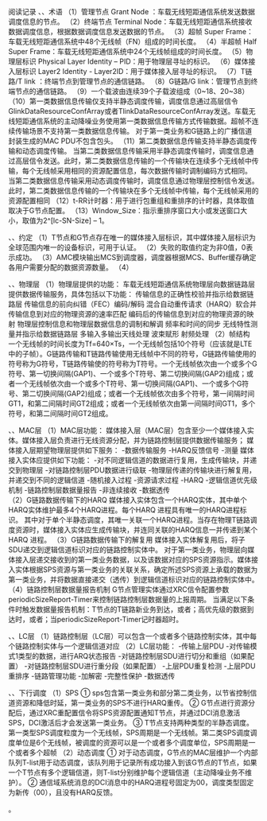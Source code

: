 阅读记录
、、术语
（1）管理节点   Grant Node ：车载无线短距通信系统发送数据调度信息的节点。
（2）终端节点   Terminal Node：车载无线短距通信系统接收数据调度信息，根据数据调度信息发送数据的节点。
（3）超帧  Super Frame：车载无线短距通信系统中48个无线帧（FN）组成的时间长度。
（4）半超帧  Half Super Frame：车载无线短距通信系统中24个无线帧组成的时间长度。
（5）物理层标识  Physical Layer Identity – PID：用于物理层寻址的标识。
（6）媒体接入层标识  Layer2 Identity - Layer2ID：用于媒体接入层寻址的标识。
（7）T链路/T link	：终端节点到管理节点的通信链路。
（8）G链路/G link：管理节点到终端节点的通信链路。
（9）一个载波由连续39个子载波组成（0~18、20~38）
（10）第一类数据信息传输仅支持半静态调度传输，调度信息通过高层信令GlinkDataResourceConfArray或者TlinkDataResourceConfArray发送。车载无线短距通信系统的主动降噪业务使用第一类数据信息传输方式传输数据。超帧不连续传输场景不支持第一类数据信息传输。
	对于第一类业务和G链路上的广播信道封装生成的MAC PDU不包含包头。
（11）第二类数据信息传输支持半静态调度传输和动态调度传输。
当第二类数据信息传输采用半静态调度传输时，调度信息通过高层信令发送。此时，第二类数据信息传输的一个传输块在连续多个无线帧中传输，每个无线帧采用相同的资源配置信息，每次数据传输时调制编码方式相同。
当第二类数据信息传输采用动态调度传输时，调度信息通过物理层控制信令发送。此时，第二类数据信息传输的一个传输块在多个无线帧中传输，每个无线帧采用的资源配置相同
（12）t-RR计时器：用于进行包重组和重排序的计时器，具体取值取决于G节点配置。
（13）Window_Size：指示重排序窗口大小或发送窗口大小，取值为2^[lc-SN-Size] – 1。

、、约定
（1）T节点和G节点存在唯一的媒体接入层标识，其中媒体接入层标识为全球范围内唯一的设备标识，可用于认证。
（2）失败的取值约定为非0值，0表示成功。
（3）AMC模块输出MCS到调度器，调度器根据MCS、Buffer缓存确定各用户需要分配的数据资源数量。
（4）

、、物理层
（1）物理层提供的功能：
	车载无线短距通信系统物理层向数据链路层提供数据传输服务，具体包括以下功能：
	传输信息的正确性校验并指示给数据链路层
	传输信息的前向纠错（FEC）编码/解码
	混合自动重传请求（HARQ）软合并
	传输信息到对应的物理资源的速率匹配
	编码后的传输信息到对应的物理资源的映射
	物理层控制信息和物理层数据信息的调制和解调
	频率和时间的同步
	无线特性测量并指示给数据链路层
	多输入多输出天线处理
	波束赋形
	射频处理
（2）帧结构
	一个无线帧的时间长度为Tf=640×Ts，一个无线帧包括10个符号（应该就是LTE中的子帧）。G链路传输和T链路传输使用无线帧中不同的符号，G链路传输使用的符号称为G符号，T链路传输使的符号称为T符号。一个无线帧依次由一个或多个G符号、第一切换间隔(GAP1)、一个或多个T符号、第二切换间隔(GAP2)组成；或者一个无线帧依次由一个或多个T符号、第一切换间隔(GAP1)、一个或多个G符号、第二切换间隔(GAP2)组成；或者一个无线帧依次由多个符号，第一间隔时间GT1，和第二间隔时间GT2组成；或者一个无线帧依次由第一间隔时间GT1，多个符号，和第二间隔时间GT2组成。

、、MAC层
（1）MAC层功能：
	媒体接入层（MAC层）包含至少一个媒体接入实体。媒体接入层负责进行无线资源分配，并为链路控制层提供数据传输服务；
媒体接入层期望物理层提供如下服务：
-数据传输服务
-HARQ反馈信号
-测量
媒体接入实体应提供如下功能：
-对不同逻辑信道的数据进行复用，生成传输块，并递交到物理层
-对链路控制层PDU数据进行级联
-物理层传递的传输块进行解复用，并递交到不同的逻辑信道
-随机接入过程
-资源请求过程
-HARQ
-逻辑信道优先级机制
-链路控制层数据量报告
-非连续接收
-数据透传	
（2）G链路数据传输下的HARQ
	媒体接入实体包含一个HARQ实体，其中单个HARQ实体维护最多4个HARQ进程。每个HARQ 进程具有唯一的HARQ进程标识。 其中对于单个半静态调度，其唯一关联一个HARQ进程。当存在物理T链路调度资源时，媒体接入实体应生成传输块，并连同关联的HARQ信息一并传递到某个HARQ 进程。
（3）G链路数据传输下的解复用
	媒体接入实体解复用后，将子SDU递交到逻辑信道标识对应的链路控制实体中。
对于第一类业务，物理层向媒体接入层递交接收到的第一类业务数据，以及该数据对应的SPS资源指示。媒体接入实体根据SPS资源与第一类业务的关联关系，确定所述SPS资源上承载的数据为第一类业务，并将数据直接递交（透传）到逻辑信道标识对应的链路控制实体中。
（4）链路控制层数据量报告机制
G节点管理实体通过XRC信令配置参数periodicSizeReport-Timer来控制链路控制层数据量的上报周期。
当满足以下条件时触发数据量报告机制：T节点的T链路新业务到达，或者；高优先级的数据到达时，或者；当periodicSizeReport-Timer记时器超时。

、、LC层
（1）链路控制层（LC层）可以包含一个或者多个链路控制实体，其中每个链路控制实体与一个逻辑信道对应
（2）LC层功能：
-传输上层PDU
-对传输模式1类型的数据，进行ARQ状态报告
-对链路控制层SDU进行切分和重组（如果配置）
-对链路控制层SDU进行重分段（如果配置）
-上层PDU重复检测
-上层PDU重排序
-链路管理功能
-加解密
-完整性保护
-数据透传

、、下行调度
（1）SPS
① sps包含第一类业务和部分第二类业务，以节省控制信道资源和降低时延，第一类业务的SPS不进行HARQ重传。
② G节点进行资源分配后，通过XRC重配置信令将SPS资源配置通知T节点，并通过DCI消息激活SPS，DCI激活后才会发送第一类业务。
③ T节点支持两种类型的半静态调度。第一类型SPS调度粒度为一个无线帧，SPS周期是一个无线帧。第二类SPS调度调度单位是6个无线帧，被调度的资源可以是一个或者多个调度单位，SPS周期是一个或者多个超帧
（2）动态调度
	① 对于动态调度，G节点的MAC层维护一个内部队列T-list用于动态调度，该队列用于记录所有成功接入到该G节点的T节点，如果一个T节点有多个逻辑信道，则T-list分别维护每个逻辑信道（主动降噪业务不维护）。
	② 通信域系统消息的DCI消息中的HARQ进程号固定为00，调度类型固定为新传（00），且没有HARQ反馈。

。



